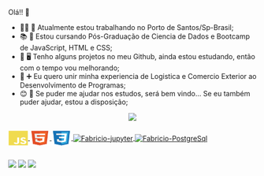 Olá!! 🙂

- 🚂🚚 🚢 Atualmente estou trabalhando no Porto de Santos/Sp-Brasil;
- 📚 🏫 Estou cursando Pós-Graduação de Ciencia de Dados e Bootcamp de JavaScript, HTML e CSS;
- 🔖 🖥️ Tenho alguns projetos no meu Github, ainda estou estudando, então com o tempo vou melhorando;
- 🤝 ➕ Eu quero unir minha experiencia de Logistica e Comercio Exterior ao Desenvolvimento de Programas;
- 😊 🙌 Se puder me ajudar nos estudos, será bem vindo... Se eu também puder ajudar, estou a disposição;

<div align="center">
  <a href="https://github.com/Fabricionettto">
   <img height=" 170em " src="https://github-readme-stats.vercel.app/api/top-langs/?username=Fabricionettto&layout=compact&langs_count=7&theme=dracula"/>
</div>

  <div style="display: inline_block"><br>
  <img align="center" alt="Fabricio-Js" height="30" width="40" src="https://raw.githubusercontent.com/devicons/devicon/master/icons/javascript/javascript-plain.svg">
  <img align="center" alt="Fabricio-HTML" height="30" width="40" src="https://raw.githubusercontent.com/devicons/devicon/master/icons/html5/html5-original.svg">
  <img align="center" alt="Fabricio-CSS" height="30" width="40" src="https://raw.githubusercontent.com/devicons/devicon/master/icons/css3/css3-original.svg">
  <img align="center" alt="Fabricio-jupyter" height="30" width="40" src="https://cdn.jsdelivr.net/gh/devicons/devicon/icons/adonisjs/adonisjs-original.svg">
  <img align="center" alt="Fabricio-PostgreSql" height="30" width="40" href="https://cdn.jsdelivr.net/gh/devicons/devicon@v2.15.1/devicon.min.css">
          
</div>
  
 ##
  
  <div> 
  
  <a href="https://www.instagram.com/fabricionettto09/"><img src="https://img.shields.io/badge/-Instagram-%23E4405F?style=for-the-badge&logo=instagram&logoColor=white" target="_blank"></a> 
  <a href = "mailto:fabricionettto@gmail.com"><img src="https://img.shields.io/badge/-Gmail-%23333?style=for-the-badge&logo=gmail&logoColor=white" target="_blank"></a>
    <a href="linkedin.com/in/fabricio-neto-pcd-aba05b27" target="_blank"><img src="https://img.shields.io/badge/-LinkedIn-%230077B5?style=for-the-badge&logo=linkedin&logoColor=white" target="_blank"></a>


 
</div>
